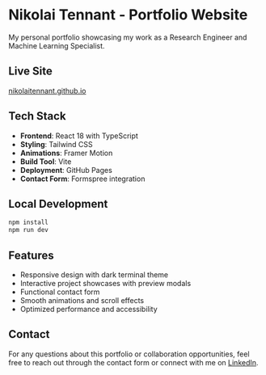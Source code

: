 # Nikolai Tennant - Portfolio Website

My personal portfolio showcasing my work as a Research Engineer and Machine Learning Specialist.

## Live Site
[nikolaitennant.github.io](https://nikolaitennant.github.io)

## Tech Stack
- **Frontend**: React 18 with TypeScript
- **Styling**: Tailwind CSS
- **Animations**: Framer Motion  
- **Build Tool**: Vite
- **Deployment**: GitHub Pages
- **Contact Form**: Formspree integration

## Local Development
```bash
npm install
npm run dev
```

## Features
- Responsive design with dark terminal theme
- Interactive project showcases with preview modals
- Functional contact form
- Smooth animations and scroll effects
- Optimized performance and accessibility

## Contact
For any questions about this portfolio or collaboration opportunities, feel free to reach out through the contact form or connect with me on [LinkedIn](https://www.linkedin.com/in/nikolai-tennant/).